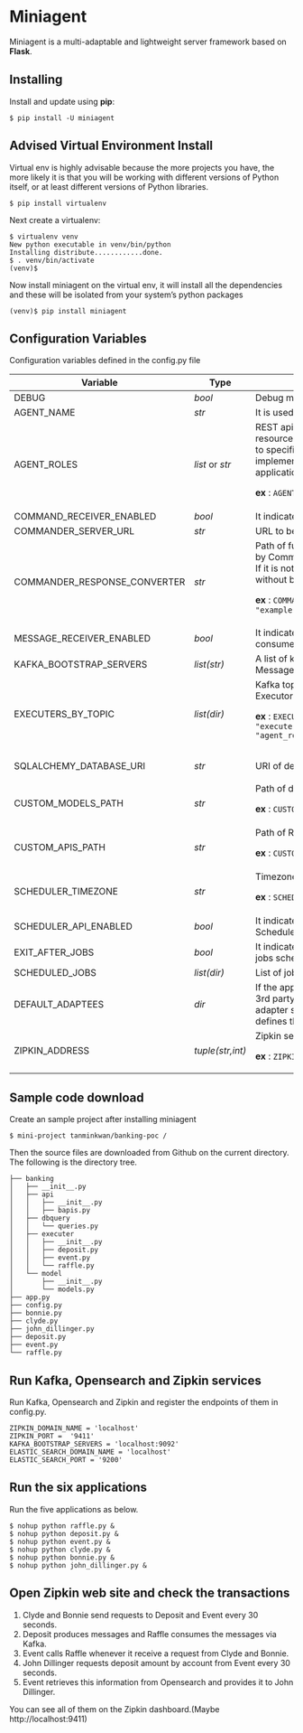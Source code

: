 # Miniagent

Miniagent is a multi-adaptable and lightweight server framework based on **Flask**.

## Installing

Install and update using **pip**:
```
$ pip install -U miniagent
```

## Advised Virtual Environment Install

Virtual env is highly advisable because the more projects you have, the more likely it is that you will be working with different versions of Python itself, or at least different versions of Python libraries.

```
$ pip install virtualenv
```
Next create a virtualenv:
```
$ virtualenv venv
New python executable in venv/bin/python
Installing distribute............done.
$ . venv/bin/activate
(venv)$
```
Now install miniagent on the virtual env, it will install all the dependencies and these will be isolated from your system’s python packages

```
(venv)$ pip install miniagent
```
## Configuration Variables

Configuration variables defined in the config.py file

|Variable|Type|Description|Default|
|--|--|--|--|
|DEBUG|_bool_|Debug mode y/n|True
|AGENT_NAME|_str_|It is used to identify a specific service.|main .py file name|
|AGENT_ROLES|_list_ or _str_|REST api, message receiver, and scheduler job resources defined in miniagent can grant authority only to specific roles. This variable is useful when implementing services of multiple roles with one application. <p> **ex** : `AGENT_ROLES = "customer,tester"`|
|COMMAND_RECEIVER_ENABLED|_bool_|It indicates whether to use Command Receiver or not.|False|
|COMMANDER_SERVER_URL|_str_|URL to be polled by Command Receiver|
|COMMANDER_RESPONSE_CONVERTER|_str_| Path of function that processes the response received by Command Receiver so that Executor can process it.  If it is not defined, the response is sent to Executor without being processed. <p> **ex** : `COMMANDER_RESPONSE_CONVERTER = "example.etc.command_converter"`|
|MESSAGE_RECEIVER_ENABLED|_bool_|It indicates whether to use Message Receiver(Kafka consumer) or not.|False|
|KAFKA_BOOTSTRAP_SERVERS|_list(str)_|A list of kafka bootstrap servers to be called by Message Receiver|
|EXECUTERS_BY_TOPIC|_list(dir)_|Kafka topics to be polled by Message Receiver and Executors to handle processing for each topic. <p> **ex** : `EXECUTERS_BY_TOPIC =[{"topic":"TEST_TOPIC",    "executer":"example.executer.say_hello.PrintParam", "agent_roles":["tester","admin"]}]`|
|SQLALCHEMY_DATABASE_URI|_str_|URI of dedicated database of the service|`"sqlite:///" + os.path.join(base_dir, "app.db")`|
|CUSTOM_MODELS_PATH|_str_|Path of data models added by the application <p> **ex** : `CUSTOM_MODELS_PATH = "example.model"`
|CUSTOM_APIS_PATH|_str_|Path of REST APIs added by the application <p> **ex** : `CUSTOM_APIS_PATH = "example.api"`
|SCHEDULER_TIMEZONE|_str_|Timezone to be used in Job Scheduler <p> **ex** : `SCHEDULER_TIMEZONE = "Asia/Seoul"`|
|SCHEDULER_API_ENABLED|_bool_|It indicates whether to open REST APIs of Job Scheduler or not.|False|
|EXIT_AFTER_JOBS|_bool_|It indicates whether to terminate the service when all jobs scheduled in Job Scheduler are finished.|False|
|SCHEDULED_JOBS|_list(dir)_|List of jobs to be scheduled in Job Scheduler|
|DEFAULT_ADAPTEES|_dir_|If the application uses a 3rd party solution, register the 3rd party solution library as an adaptee and develop an adapter so that the executor can use it. That variable defines the mapping of adapters and adaptees.|
|ZIPKIN_ADDRESS|_tuple(str,int)_|Zipkin server address. <p> **ex** : `ZIPKIN_ADDRESS = ("localhost",9411)`|

## Sample code download

Create an sample project after installing miniagent

`$ mini-project tanminkwan/banking-poc /`

Then the source files are downloaded from Github on the current directory. The following is the directory tree.
```
├── banking  
│   ├── __init__.py  
│   ├── api  
│   │   ├── __init__.py  
│   │   ├── bapis.py  
│   ├── dbquery  
│   │   └── queries.py  
│   ├── executer  
│   │   ├── __init__.py  
│   │   ├── deposit.py  
│   │   ├── event.py  
│   │   └── raffle.py  
│   └── model  
│       ├── __init__.py  
│       └── models.py  
├── app.py  
├── config.py  
├── bonnie.py  
├── clyde.py  
├── john_dillinger.py  
├── deposit.py  
├── event.py  
└── raffle.py
```
## Run Kafka, Opensearch and Zipkin services

Run Kafka, Opensearch and Zipkin and register the endpoints of them in config.py.
```
ZIPKIN_DOMAIN_NAME = 'localhost'
ZIPKIN_PORT =  '9411'
KAFKA_BOOTSTRAP_SERVERS = 'localhost:9092'
ELASTIC_SEARCH_DOMAIN_NAME = 'localhost'
ELASTIC_SEARCH_PORT = '9200'
```
## Run the six applications

Run the five applications as below.
```
$ nohup python raffle.py &
$ nohup python deposit.py &
$ nohup python event.py &
$ nohup python clyde.py &
$ nohup python bonnie.py &
$ nohup python john_dillinger.py &
```
## Open Zipkin web site and check the transactions

1. Clyde and Bonnie send requests to Deposit and Event every 30 seconds. 
2. Deposit produces messages and Raffle consumes the messages via Kafka. 
3. Event calls Raffle whenever it receive a request from Clyde and Bonnie. 
4. John Dillinger requests deposit amount by account from Event every 30 seconds. 
5. Event retrieves this information from Opensearch and provides it to John Dillinger. 

You can see all of them on the Zipkin dashboard.(Maybe http://localhost:9411)
